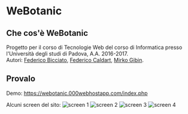 # WeBotanic
## Che cos'è WeBotanic
Progetto per il corso di Tecnologie Web del corso di Informatica presso l'Università degli studi di Padova, A.A. 2016-2017. <br>
Autori: [Federico Bicciato](https://github.com/nevepura), [Federico Caldart](https://github.com/Fecsio), [Mirko Gibin](https://github.com/MirkoGibin).<br>

## Provalo
Demo: https://webotanic.000webhostapp.com/index.php

Alcuni screen del sito:
![screen 1](https://i.imgur.com/FP354xa.jpg)
![screen 2](https://i.imgur.com/X4KYXq9.jpg)
![screen 3](https://i.imgur.com/Hbddmgj.jpg)
![screen 4](https://i.imgur.com/hc83sPU.jpg)
